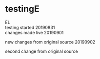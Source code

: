 # testingE
EL  
testing started 20190831  
changes made live 20190901

new changes from original source 20190902

second change from original source

